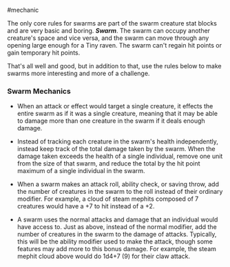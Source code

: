  #mechanic 

The only core rules for swarms are part of the swarm creature stat blocks and are very basic and boring.
	***Swarm***. The swarm can occupy another creature's space and vice versa, and the swarm can move through any opening large enough for a Tiny raven. The swarm can't regain hit points or gain temporary hit points.

That's all well and good, but in addition to that, use the rules below to make swarms more interesting and more of a challenge.

### Swarm Mechanics

 - When an attack or effect would target a single creature, it effects the entire swarm as if it was a single creature, meaning that it may be able to damage more than one creature in the swarm if it deals enough damage.

 - Instead of tracking each creature in the swarm's health independently, instead keep track of the total damage taken by the swarm. When the damage taken exceeds the health of a single individual, remove one unit from the size of that swarm, and reduce the total by the hit point maximum of a single individual in the swarm.

 - When a swarm makes an attack roll, ability check, or saving throw, add the number of creatures in the swarm to the roll instead of their ordinary modifier. For example, a cloud of steam mephits composed of 7 creatures would have a +7 to hit instead of a +2.

 - A swarm uses the normal attacks and damage that an individual would have access to. Just as above, instead of the normal modifier, add the number of creatures in the swarm to the damage of attacks. Typically, this will be the ability modifier used to make the attack, though some features may add more to this bonus damage. For example, the steam mephit cloud above would do 1d4+7 (9) for their claw attack.
